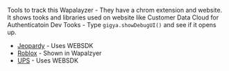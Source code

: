 Tools to track this
Wapalayzer - They have a chrom extension and website. It shows tooks and libraries used on website like Customer Data Cloud for Authenticatoin
Dev Tooks - Type `gigya.showDebugUI()` and see if it opens up.

- [Jeopardy](https://www.jeopardy.com/) - Uses WEBSDK
- [Roblox](https://www.roblox.com) - Shown in Wapalzyer
- [UPS](https://www.ups.com) - Uses WEBSDK